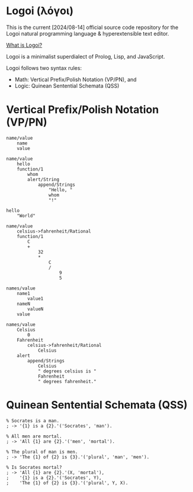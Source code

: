 # Logoi (λόγοι)
This is the current [2024/08-14] official source code repository for the Logoi natural programming language & hyperextensible text editor.

[What is Logoi?](https://logoi.website/)

Logoi is a minimalist superdialect of Prolog, Lisp, and JavaScript.

Logoi follows two syntax rules:
- Math: Vertical Prefix/Polish Notation (VP/PN), and
- Logic: Quinean Sentential Schemata (QSS)

# Vertical Prefix/Polish Notation (VP/PN)
```
name/value
    name
    value

name/value
    hello
    function/1
        whom
        alert/String
            append/Strings
                "Hello, "
                whom
                "!"

hello
    "World"

name/value
    celsius->fahrenheit/Rational
    function/1
        C
        +
            32
            *
                C
                /
                    9
                    5

names/value
    name1
        value1
    nameN
        valueN
    value

names/value
    Celsius
        0
    Fahrenheit
        celsius->fahrenheit/Rational
            Celsius
    alert
        append/Strings
            Celsius
            " degrees celsius is "
            Fahrenheit
            " degrees fahrenheit."
```

# Quinean Sentential Schemata (QSS)
```
% Socrates is a man.
; -> '{1} is a {2}.'('Socrates', 'man').

% All men are mortal.
; -> 'All {1} are {2}.'('men', 'mortal').

% The plural of man is men.
; -> 'The {1} of {2} is {3}.'('plural', 'man', 'men').

% Is Socrates mortal?
; -> 'All {1} are {2}.'(X, 'mortal'),
;    '{1} is a {2}.'('Socrates', Y),
;    'The {1} of {2} is {3}.'('plural', Y, X).
```